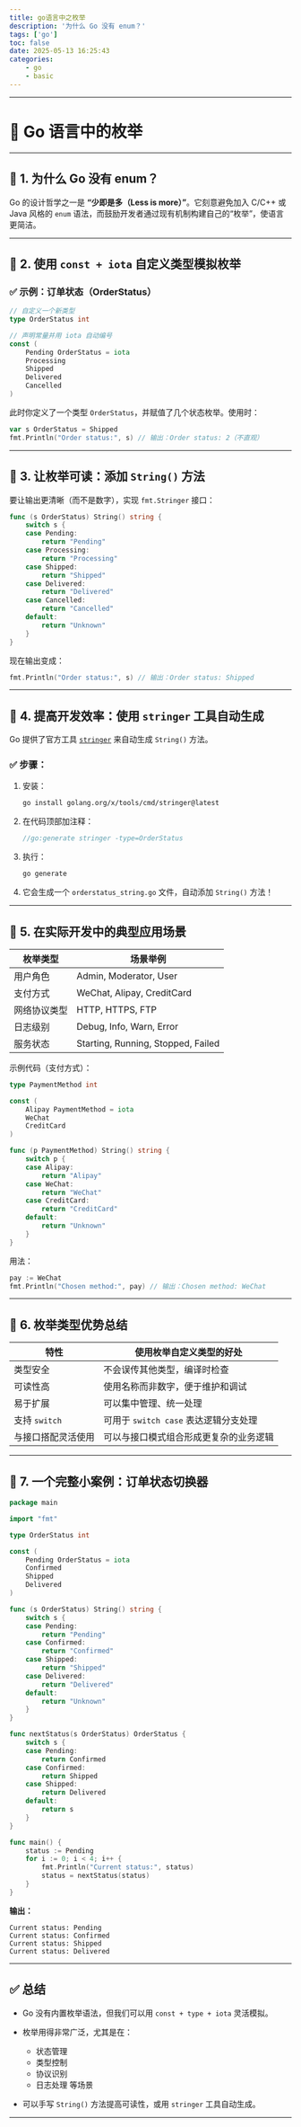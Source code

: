 ```yaml
---
title: go语言中之枚举
description: '为什么 Go 没有 enum？'
tags: ['go']
toc: false
date: 2025-05-13 16:25:43
categories:
    - go
    - basic
---
```


---

# 📘 Go 语言中的枚举

---

## 🔸 1. 为什么 Go 没有 enum？

Go 的设计哲学之一是 **“少即是多（Less is more）”**。它刻意避免加入 C/C++ 或 Java 风格的 `enum` 语法，而鼓励开发者通过现有机制构建自己的“枚举”，使语言更简洁。

---

## 🔸 2. 使用 `const + iota` 自定义类型模拟枚举

### ✅ 示例：订单状态（OrderStatus）

```go
// 自定义一个新类型
type OrderStatus int

// 声明常量并用 iota 自动编号
const (
	Pending OrderStatus = iota
	Processing
	Shipped
	Delivered
	Cancelled
)
```

此时你定义了一个类型 `OrderStatus`，并赋值了几个状态枚举。使用时：

```go
var s OrderStatus = Shipped
fmt.Println("Order status:", s) // 输出：Order status: 2（不直观）
```

---

## 🔸 3. 让枚举可读：添加 `String()` 方法

要让输出更清晰（而不是数字），实现 `fmt.Stringer` 接口：

```go
func (s OrderStatus) String() string {
	switch s {
	case Pending:
		return "Pending"
	case Processing:
		return "Processing"
	case Shipped:
		return "Shipped"
	case Delivered:
		return "Delivered"
	case Cancelled:
		return "Cancelled"
	default:
		return "Unknown"
	}
}
```

现在输出变成：

```go
fmt.Println("Order status:", s) // 输出：Order status: Shipped
```

---

## 🔸 4. 提高开发效率：使用 `stringer` 工具自动生成

Go 提供了官方工具 [`stringer`](https://pkg.go.dev/golang.org/x/tools/cmd/stringer) 来自动生成 `String()` 方法。

### ✅ 步骤：

1. 安装：

   ```sh
   go install golang.org/x/tools/cmd/stringer@latest
   ```

2. 在代码顶部加注释：

   ```go
   //go:generate stringer -type=OrderStatus
   ```

3. 执行：

   ```sh
   go generate
   ```

4. 它会生成一个 `orderstatus_string.go` 文件，自动添加 `String()` 方法！

---

## 🔸 5. 在实际开发中的典型应用场景

| 枚举类型   | 场景举例                               |
| ------ | ---------------------------------- |
| 用户角色   | Admin, Moderator, User             |
| 支付方式   | WeChat, Alipay, CreditCard         |
| 网络协议类型 | HTTP, HTTPS, FTP                   |
| 日志级别   | Debug, Info, Warn, Error           |
| 服务状态   | Starting, Running, Stopped, Failed |

示例代码（支付方式）：

```go
type PaymentMethod int

const (
	Alipay PaymentMethod = iota
	WeChat
	CreditCard
)

func (p PaymentMethod) String() string {
	switch p {
	case Alipay:
		return "Alipay"
	case WeChat:
		return "WeChat"
	case CreditCard:
		return "CreditCard"
	default:
		return "Unknown"
	}
}
```

用法：

```go
pay := WeChat
fmt.Println("Chosen method:", pay) // 输出：Chosen method: WeChat
```

---

## 🔸 6. 枚举类型优势总结

| 特性          | 使用枚举自定义类型的好处               |
| ----------- | -------------------------- |
| 类型安全        | 不会误传其他类型，编译时检查             |
| 可读性高        | 使用名称而非数字，便于维护和调试           |
| 易于扩展        | 可以集中管理、统一处理                |
| 支持 `switch` | 可用于 `switch case` 表达逻辑分支处理 |
| 与接口搭配灵活使用   | 可以与接口模式组合形成更复杂的业务逻辑        |

---

## 🔸 7. 一个完整小案例：订单状态切换器

```go
package main

import "fmt"

type OrderStatus int

const (
	Pending OrderStatus = iota
	Confirmed
	Shipped
	Delivered
)

func (s OrderStatus) String() string {
	switch s {
	case Pending:
		return "Pending"
	case Confirmed:
		return "Confirmed"
	case Shipped:
		return "Shipped"
	case Delivered:
		return "Delivered"
	default:
		return "Unknown"
	}
}

func nextStatus(s OrderStatus) OrderStatus {
	switch s {
	case Pending:
		return Confirmed
	case Confirmed:
		return Shipped
	case Shipped:
		return Delivered
	default:
		return s
	}
}

func main() {
	status := Pending
	for i := 0; i < 4; i++ {
		fmt.Println("Current status:", status)
		status = nextStatus(status)
	}
}
```

**输出：**

```
Current status: Pending
Current status: Confirmed
Current status: Shipped
Current status: Delivered
```

---

## ✅ 总结

* Go 没有内置枚举语法，但我们可以用 `const + type + iota` 灵活模拟。
* 枚举用得非常广泛，尤其是在：

  * 状态管理
  * 类型控制
  * 协议识别
  * 日志处理 等场景
* 可以手写 `String()` 方法提高可读性，或用 `stringer` 工具自动生成。

---

